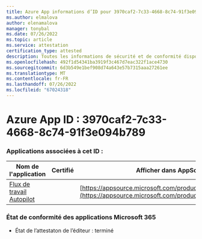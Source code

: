 ```yaml
---
title: Azure App informations d’ID pour 3970caf2-7c33-4668-8c74-91f3e094b789
ms.author: elmalova
author: elenamalova
manager: tonybal
ms.date: 07/26/2022
ms.topic: article
ms.service: attestation
certification_type: attested
description: Toutes les informations de sécurité et de conformité disponibles pour 3970caf2-7c33-4668-8c74-91f3e094b789.
ms.openlocfilehash: 492f1d54341ba3919f3c467d7eac322f1ace4730
ms.sourcegitcommit: 6d3b549e1bef908d74a643e57b7315aaa27261ee
ms.translationtype: MT
ms.contentlocale: fr-FR
ms.lasthandoff: 07/26/2022
ms.locfileid: "67024318"
---
```

# <a name="azure-app-id-3970caf2-7c33-4668-8c74-91f3e094b789"></a>Azure App ID : 3970caf2-7c33-4668-8c74-91f3e094b789


### <a name="apps-associated-with-this-id"></a>Applications associées à cet ID :
| **Nom de l'application** | **Certifié** | **Afficher dans AppSource** |
|--------------|---------------|-----------------------|
| [Flux de travail Autopilot](../forward/WA200003745.md) |  | [https://appsource.microsoft.com/product/office/WA200003745](https://appsource.microsoft.com/product/office/WA200003745) |

### <a name="microsoft-365-app-compliance-status"></a>État de conformité des applications Microsoft 365
- État de l’attestaton de l’éditeur : terminé
